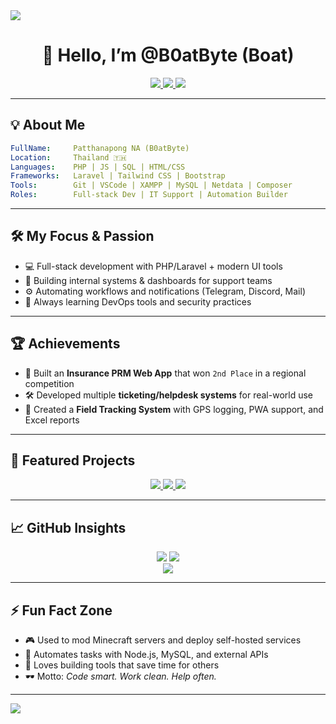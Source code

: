 <!-- Header Animation -->
<img src="https://capsule-render.vercel.app/api?type=waving&color=0:6e44ff,100:9544ff&height=180&section=header&text=Hi%20I’m%20B0atByte%20👨‍💻&fontSize=35&fontAlign=70&fontColor=ffffff" />

<h1 align="center">🚀 Hello, I’m @B0atByte (Boat)</h1>

<p align="center">
  <a href="mailto:boatzaha2905@gmail.com">
    <img src="https://img.shields.io/badge/Gmail-boatzaha2905@gmail.com-D14836?style=flat&logo=gmail&logoColor=white" />
  </a>
  <a href="tel:0639216822">
    <img src="https://img.shields.io/badge/Phone-063--921--6822-007AFF?style=flat&logo=phone&logoColor=white" />
  </a>
  <a href="https://github.com/B0atByte">
    <img src="https://img.shields.io/badge/GitHub-B0atByte-181717?style=flat&logo=github" />
  </a>
</p>

---

## 💡 About Me

```yaml
FullName:     Patthanapong NA (B0atByte)
Location:     Thailand 🇹🇭
Languages:    PHP | JS | SQL | HTML/CSS
Frameworks:   Laravel | Tailwind CSS | Bootstrap
Tools:        Git | VSCode | XAMPP | MySQL | Netdata | Composer
Roles:        Full-stack Dev | IT Support | Automation Builder
```

---

## 🛠️ My Focus & Passion

- 💻 Full-stack development with PHP/Laravel + modern UI tools  
- 🧰 Building internal systems & dashboards for support teams  
- ⚙️ Automating workflows and notifications (Telegram, Discord, Mail)  
- 🧠 Always learning DevOps tools and security practices  

---

## 🏆 Achievements

- 🥈 Built an **Insurance PRM Web App** that won `2nd Place` in a regional competition  
- 🛠️ Developed multiple **ticketing/helpdesk systems** for real-world use  
- 📍 Created a **Field Tracking System** with GPS logging, PWA support, and Excel reports  

---

## 🚀 Featured Projects

<p align="center">
  <a href="https://github.com/B0atByte/crud-laravel-simple">
    <img src="https://github-readme-stats.vercel.app/api/pin/?username=B0atByte&repo=crud-laravel-simple&theme=tokyonight" />
  </a>
  <a href="https://github.com/B0atByte/field_project">
    <img src="https://github-readme-stats.vercel.app/api/pin/?username=B0atByte&repo=field_project&theme=tokyonight" />
  </a>
  <a href="https://github.com/B0atByte/Help-Desk-">
    <img src="https://github-readme-stats.vercel.app/api/pin/?username=B0atByte&repo=Help-Desk-&theme=tokyonight" />
  </a>
</p>

---

## 📈 GitHub Insights

<p align="center">
  <img src="https://github-readme-stats.vercel.app/api?username=B0atByte&show_icons=true&theme=tokyonight" />
  <img src="https://github-readme-stats.vercel.app/api/top-langs/?username=B0atByte&layout=compact&theme=tokyonight" />
  <br />
  <img src="https://streak-stats.demolab.com/?user=B0atByte&theme=tokyonight" />
</p>

---

## ⚡ Fun Fact Zone

- 🎮 Used to mod Minecraft servers and deploy self-hosted services  
- 🤖 Automates tasks with Node.js, MySQL, and external APIs  
- 💬 Loves building tools that save time for others  
- 🕶️ Motto: *Code smart. Work clean. Help often.*

---

<!-- Footer Animation -->
<img src="https://capsule-render.vercel.app/api?type=waving&color=0:9544ff,100:6e44ff&height=120&section=footer"/>
